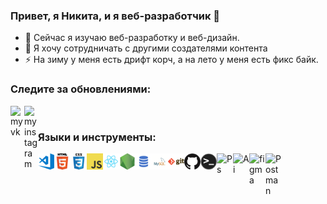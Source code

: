### Привет, я Никита, и я веб-разработчик 👋

- 🌱 Сейчас я изучаю веб-разработку и веб-дизайн.
- 👯 Я хочу сотрудничать с другими создателями контента
- ⚡ На зиму у меня есть дрифт корч, а на лето у меня есть фикс байк.

### Следите за обновлениями:

[<img align="left" alt="my vk" width="22px" src="https://image.flaticon.com/icons/png/512/49/49444.png" />][vk]
[<img align="left" alt="my instagram" width="22px" src="https://cdn.jsdelivr.net/npm/simple-icons@v3/icons/instagram.svg" />][instagram]

<br>

### Языки и инструменты:

<img align="left" alt="Visual Studio Code" width="26px" src="https://raw.githubusercontent.com/github/explore/80688e429a7d4ef2fca1e82350fe8e3517d3494d/topics/visual-studio-code/visual-studio-code.png" />
<img align="left" alt="HTML5" width="26px" src="https://raw.githubusercontent.com/github/explore/80688e429a7d4ef2fca1e82350fe8e3517d3494d/topics/html/html.png" />
<img align="left" alt="CSS3" width="26px" src="https://raw.githubusercontent.com/github/explore/80688e429a7d4ef2fca1e82350fe8e3517d3494d/topics/css/css.png" />
<img align="left" alt="JavaScript" width="26px" src="https://raw.githubusercontent.com/github/explore/80688e429a7d4ef2fca1e82350fe8e3517d3494d/topics/javascript/javascript.png" />
<img align="left" alt="React" width="26px" src="https://raw.githubusercontent.com/github/explore/80688e429a7d4ef2fca1e82350fe8e3517d3494d/topics/react/react.png" />
<img align="left" alt="Node.js" width="26px" src="https://raw.githubusercontent.com/github/explore/80688e429a7d4ef2fca1e82350fe8e3517d3494d/topics/nodejs/nodejs.png" />
<img align="left" alt="SQL" width="26px" src="https://raw.githubusercontent.com/github/explore/80688e429a7d4ef2fca1e82350fe8e3517d3494d/topics/sql/sql.png" />
<img align="left" alt="MySQL" width="26px" src="https://raw.githubusercontent.com/github/explore/80688e429a7d4ef2fca1e82350fe8e3517d3494d/topics/mysql/mysql.png" />
<img align="left" alt="Git" width="26px" src="https://raw.githubusercontent.com/github/explore/80688e429a7d4ef2fca1e82350fe8e3517d3494d/topics/git/git.png" />
<img align="left" alt="GitHub" width="26px" src="https://raw.githubusercontent.com/github/explore/78df643247d429f6cc873026c0622819ad797942/topics/github/github.png" />
<img align="left" alt="Terminal" width="26px" src="https://raw.githubusercontent.com/github/explore/80688e429a7d4ef2fca1e82350fe8e3517d3494d/topics/terminal/terminal.png" />
<img align="left" alt="Ps" width="26px" src="https://image.flaticon.com/icons/png/512/121/121140.png" />
<img align="left" alt="Ai" width="26px" src="https://image.flaticon.com/icons/png/512/121/121135.png" />
<img align="left" alt="figma" width="26px" src="https://hackr.io/tutorials/learn-figma/logo/logo-figma?ver=1587723450" />
<img align="left" alt="Postman" width="26px" src="https://iconape.com/wp-content/png_logo_vector/postman.png" />


[instagram]: https://www.instagram.com/pokhvalenskii
[vk]: https://vk.com/pokhvalenskii




